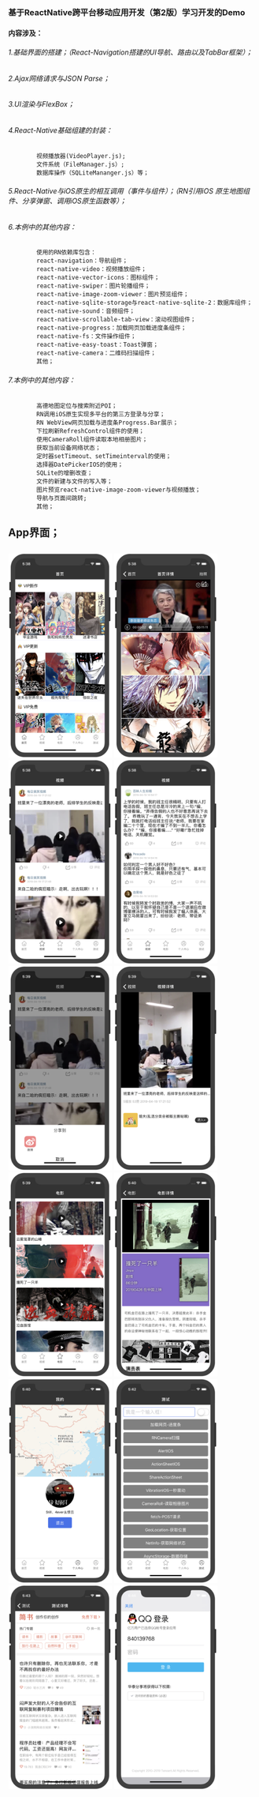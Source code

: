 ### 基于ReactNative跨平台移动应用开发（第2版）学习开发的Demo

#### 内容涉及：
###### 1.基础界面的搭建；（React-Navigation搭建的UI导航、路由以及TabBar框架）；
###### 2.Ajax网络请求与JSON Parse；
###### 3.UI渲染与FlexBox；
###### 4.React-Native基础组建的封装：
            视频播放器(VideoPlayer.js);
            文件系统（FileManager.js）;
            数据库操作（SQLiteMananger.js）等；
###### 5.React-Native与iOS原生的相互调用（事件与组件）；（RN引用iOS 原生地图组件、分享弹窗、调用iOS原生函数等）；
###### 6.本例中的其他内容：
            使用的RN依赖库包含：
            react-navigation：导航组件；
            react-native-video：视频播放组件；
            react-native-vector-icons：图标组件；
            react-native-swiper：图片轮播组件；
            react-native-image-zoom-viewer：图片预览组件；
            react-native-sqlite-storage与react-native-sqlite-2：数据库组件；
            react-native-sound：音频组件；
            react-native-scrollable-tab-view：滚动视图组件；
            react-native-progress：加载网页加载进度条组件；
            react-native-fs：文件操作组件；
            react-native-easy-toast：Toast弹窗；
            react-native-camera：二维码扫描组件；
            其他；
###### 7.本例中的其他内容：
            高德地图定位与搜索附近POI；
            RN调用iOS原生实现多平台的第三方登录与分享；
            RN WebView网页加载与进度条Progress.Bar展示；
            下拉刷新RefreshControl组件的使用；
            使用CameraRoll组件读取本地相册图片；
            获取当前设备网络状态；
            定时器setTimeout、setTimeinterval的使用；
            选择器DatePickerIOS的使用；
            SQLite的增删改查；
            文件的新建与文件的写入等；
            图片预览react-native-image-zoom-viewer与视频播放；
            导航与页面间跳转;
            其他；

## App界面；
<h2 align"center">
<img src="/images/1.png" width="210" height="413"/>
<img src="/images/2.png" width="210" height="413"/>
<img src="/images/3.png" width="210" height="413"/>
<img src="/images/4.png" width="210" height="413"/>

<img src="/images/5.png" width="210" height="413"/>
<img src="/images/6.png" width="210" height="413"/>
<img src="/images/7.png" width="210" height="413"/>
<img src="/images/8.png" width="210" height="413"/>

<img src="/images/9.png" width="210" height="413"/>
<img src="/images/10.png" width="210" height="413"/>
<img src="/images/11.png" width="210" height="413"/>
<img src="/images/12.png" width="210" height="413"/>

</h2>


